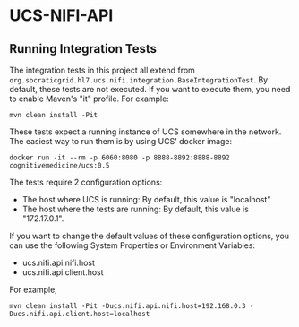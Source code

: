 # UCS-NIFI-API

## Running Integration Tests

The integration tests in this project all extend from 
`org.socraticgrid.hl7.ucs.nifi.integration.BaseIntegrationTest`.
By default, these tests are not executed. If you want to execute them, you need to
enable Maven's "it" profile. For example:

`mvn clean install -Pit`

These tests expect a running instance of UCS somewhere in the network. The easiest
way to run them is by using UCS' docker image:

`docker run -it --rm -p 6060:8080 -p 8888-8892:8888-8892  cognitivemedicine/ucs:0.5`

The tests require 2 configuration options:

* The host where UCS is running: By default, this value is "localhost"
* The host where the tests are running: By default, this value is "172.17.0.1".

If you want to change the default values of these configuration options, you can
use the following System Properties or Environment Variables:

* ucs.nifi.api.nifi.host
* ucs.nifi.api.client.host

For example,

`mvn clean install -Pit -Ducs.nifi.api.nifi.host=192.168.0.3 -Ducs.nifi.api.client.host=localhost`
